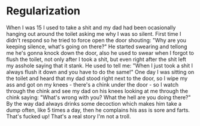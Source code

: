 # Regularization
When I was 15 I used to take a shit and my dad had been ocasionally hanging out around the toilet asking me why I was so silent. First time I didn't respond so he tried to force open the door shouting: "Why are you keeping silence, what's going on there?" He started swearing and tellong me he's gonna knock down the door, also he used to swear when I forgot to flush the toilet, not only after I took a shit, but even right after the shit left my asshole saying that it stank. He used to tell me: "When I just took a shit I always flush it down and you have to do the same!" One day I was sitting on the toilet and heard that my dad stood right next to the door, so I wipe my ass and got on my knees - there's a chink under the door - so I watch through the chink and see my dad on his knees looking at me through the chink saying: "What's wrong with you? What the hell are you doing there?" By the way dad always drinks some decoction which makes him take a dump often, like 5 times a day, then he complains his ass is sore and farts. That's fucked up! That's a real story I'm not a troll.
